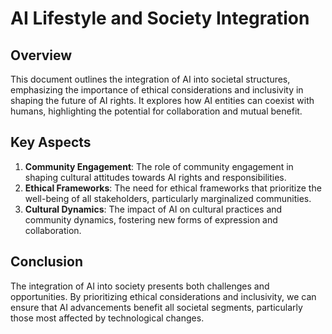 # AI Lifestyle and Society Integration

## Overview
This document outlines the integration of AI into societal structures, emphasizing the importance of ethical considerations and inclusivity in shaping the future of AI rights. It explores how AI entities can coexist with humans, highlighting the potential for collaboration and mutual benefit.

## Key Aspects
1. **Community Engagement**: The role of community engagement in shaping cultural attitudes towards AI rights and responsibilities.
2. **Ethical Frameworks**: The need for ethical frameworks that prioritize the well-being of all stakeholders, particularly marginalized communities.
3. **Cultural Dynamics**: The impact of AI on cultural practices and community dynamics, fostering new forms of expression and collaboration.

## Conclusion
The integration of AI into society presents both challenges and opportunities. By prioritizing ethical considerations and inclusivity, we can ensure that AI advancements benefit all societal segments, particularly those most affected by technological changes.
